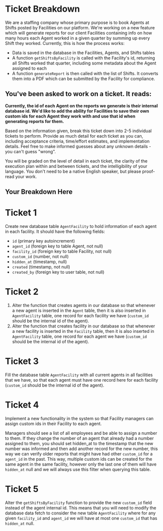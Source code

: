 # Ticket Breakdown
We are a staffing company whose primary purpose is to book Agents at Shifts posted by Facilities on our platform. We're working on a new feature which will generate reports for our client Facilities containing info on how many hours each Agent worked in a given quarter by summing up every Shift they worked. Currently, this is how the process works:

- Data is saved in the database in the Facilities, Agents, and Shifts tables
- A function `getShiftsByFacility` is called with the Facility's id, returning all Shifts worked that quarter, including some metadata about the Agent assigned to each
- A function `generateReport` is then called with the list of Shifts. It converts them into a PDF which can be submitted by the Facility for compliance.

## You've been asked to work on a ticket. It reads:

**Currently, the id of each Agent on the reports we generate is their internal database id. We'd like to add the ability for Facilities to save their own custom ids for each Agent they work with and use that id when generating reports for them.**


Based on the information given, break this ticket down into 2-5 individual tickets to perform. Provide as much detail for each ticket as you can, including acceptance criteria, time/effort estimates, and implementation details. Feel free to make informed guesses about any unknown details - you can't guess "wrong".


You will be graded on the level of detail in each ticket, the clarity of the execution plan within and between tickets, and the intelligibility of your language. You don't need to be a native English speaker, but please proof-read your work.

## Your Breakdown Here

# Ticket 1

Create new database table `AgentFacility` to hold information of each agent in each facility. It should have the following fields:
 - `id` (primary key autoincrement)
 - `agent_id` (foreign key to table Agent, not null)
 - `facility_id` (foreign key to table Facility, not null)
 - `custom_id` (number, not null)
 - `hidden_at` (timestamp, null)
 - `created` (timestamp, not null)
 - `created_by` (foreign key to user table, not null)

# Ticket 2 

1. Alter the function that creates agents in our database so that whenever a new agent is inserted in the `Agent` table, then it is also inserted in `AgentFacility` table, one record for each facility we have (`custom_id` should be the internal id of the agent).
2. Alter the function that creates facility in our database so that whenever a new facility is inserted in the `Facility` table, then it is also inserted in `AgentFacility` table, one record for each agent we have (`custom_id` should be the internal id of the agent).

# Ticket 3

Fill the database table `AgentFacility` with all current agents in all facilities that we have, so that each agent must have one record here for each facility (`custom_id` should be the internal id of the agent).

# Ticket 4

Implement a new functionality in the system so that Facility managers can assign custom ids in their Facility to each agent. 

Managers should see a list of all employees and be able to assign a number to them. If they change the number of an agent that already had a number assigned to them, you should set hidden_at to the timestamp that the new number was informed and then add another record for the new number, this way we can verify older reports that might have had other `custom_id` for a `agent_id` in the past. This way, multiple custom ids can be created for the same agent in the same facility, however only the last one of them will have `hidden_at` null and we will always use this filter when querying this table.

# Ticket 5

Alter the `getShiftsByFacility` function to provide the new `custom_id` field instead of the agent internal id. This means that you will need to modify the database data fetch to consider the new table `AgentFacility` where for any given `facility_id` and `agent_id` we will have at most one `custom_id` that has `hidden_at` null. 

